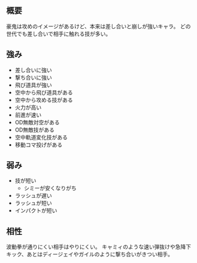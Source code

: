 ## 概要

豪鬼は攻めのイメージがあるけど、本来は差し合いと崩しが強いキャラ。
どの世代でも差し合いで相手に触れる技が多い。

## 強み

- 差し合いに強い
- 撃ち合いに強い
- 飛び道具が強い
- 空中から飛び道具がある
- 空中から攻める技がある
- 火力が高い
- 前進が速い
- OD無敵対空がある
- OD無敵技がある
- 空中軌道変化技がある
- 移動コマ投げがある

## 弱み

- 技が短い
  - シミーが安くなりがち
- ラッシュが遅い
- ラッシュが短い
- インパクトが短い

## 相性

波動拳が通りにくい相手はやりにくい。
キャミィのような速い弾抜けや急降下キック、あとはディージェイやガイルのように撃ち合いがきつい相手。
